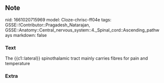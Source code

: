 ## Note
nid: 1661020715969
model: Cloze-chrisc-ff04e
tags: GSSE::!Contributor::Pragadesh_Natarajan, GSSE::Anatomy::Central_nervous_system::4._Spinal_cord::Ascending_pathways
markdown: false

### Text
The {{c1::lateral}} spinothalamic tract mainly carries fibres for pain and temperature

### Extra

